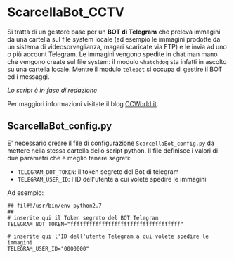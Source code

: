 # ScarcellaBot_CCTV

Si tratta di un gestore base per un **BOT di Telegram** che preleva immagini da una cartella sul file system locale (ad esempio le immagini prodotte da un sistema di videosorveglianza, magari scaricate via FTP) e le invia ad uno o più account Telegram.
Le immagini vengono spedite in chat man mano che vengono create sul file system: il modulo `whatchdog` sta infatti in ascolto su una cartella locale. Mentre il modulo `telepot` si occupa di gestire il BOT ed i messaggi.

_Lo script è in fase di redazione_

Per maggiori informazioni visitate il blog [CCWorld.it](http://www.ccworld.it/).


## ScarcellaBot_config.py
E' necessario creare il file di configurazione `ScarcellaBot_config.py` da mettere nella stessa cartella dello script python.
Il file definisce i valori di due parametri che è meglio tenere segreti:
- `TELEGRAM_BOT_TOKEN`: il token segreto del Bot di telegram
- `TELEGRAM_USER_ID`: l'ID dell'utente a cui volete spedire le immagini

Ad esempio:

```
## fil#!/usr/bin/env python2.7
##
# inserite qui il Token segreto del BOT Telegram
TELEGRAM_BOT_TOKEN="fffffffffffffffffffffffffffffffffff"

# inserite qui l'ID dell'utente Telegram a cui volete spedire le immagini
TELEGRAM_USER_ID="0000000"
```